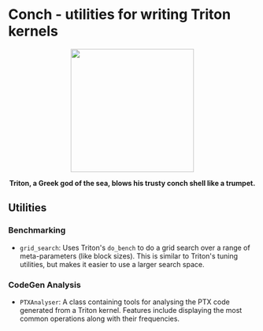# Conch - utilities for writing Triton kernels

<p align="center">
<img src="http://www.tritondiving.gr/wp-content/uploads/2016/05/triton_mythology.png" height="250px"/>
<div align="center"><strong>Triton, a Greek god of the sea, blows his trusty conch shell like a trumpet.</strong></div>
</p>

## Utilities

### Benchmarking

- `grid_search`: Uses Triton's `do_bench` to do a grid search over a range of meta-parameters (like block sizes). This is similar to Triton's tuning utilities, but makes it easier to use a
larger search space.

### CodeGen Analysis

- `PTXAnalyser`: A class containing tools for analysing the PTX code generated from a Triton kernel. Features include displaying the most common operations along with their frequencies.